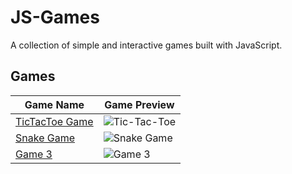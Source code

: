 # JS-Games

A collection of simple and interactive games built with JavaScript.

## Games

| Game Name       | Game Preview                                  |
|-----------------|-----------------------------------------------|
| [TicTacToe Game](https://github.com/soumadip-dev/JS-Games/tree/main/TicTacToe)    | ![Tic-Tac-Toe](https://github.com/soumadip-dev/JS-Games/blob/main/TicTacToe/Images/game.png) |
| [Snake Game](https://github.com/soumadip-dev/JS-Games/tree/main/Snake-Game)      | ![Snake Game](https://github.com/soumadip-dev/JS-Games/blob/main/Snake-Game/Images/Game.png)       |
| [Game 3](https://github.com/soumadip-dev/JS-Games/tree/main/TicTacToe)          | ![Game 3](https://github.com/soumadip-dev/JS-Games/blob/main/TicTacToe/Images/game.png)              |
